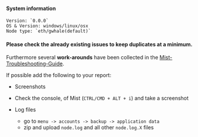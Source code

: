 #### System information
``````
Version: `0.0.0`
OS & Version: windows/linux/osx
Node type: `eth/gwhale(default)`
``````

#### Please check the **already existing** issues to keep duplicates at a minimum.
Furthermore several **work-arounds** have been collected in the [Mist-Troubleshooting-Guide](https://github.com/ethereum/wiki/wiki/Mist-Troubleshooting-Guide).

If possible add the following to your report:

- Screenshots

- Check the console, of Mist (`CTRL/CMD + ALT + i`) and take a screenshot

- Log files
  - go to `menu -> accounts -> backup -> application data`
  - zip and upload `node.log` and all other `node.log.X` files
